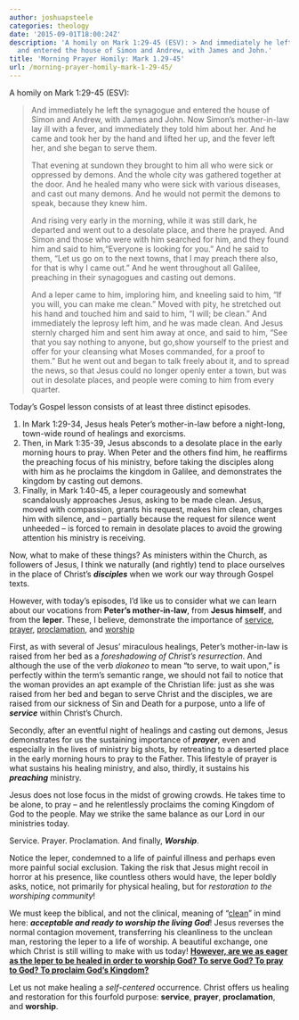 ```yaml
---
author: joshuapsteele
categories: theology
date: '2015-09-01T18:00:24Z'
description: 'A homily on Mark 1:29-45 (ESV): > And immediately he left the synagogue
  and entered the house of Simon and Andrew, with James and John.'
title: 'Morning Prayer Homily: Mark 1.29-45'
url: /morning-prayer-homily-mark-1-29-45/
---
```


A homily on Mark 1:29-45 (ESV):

> <span class="text Mark-1-29">And immediately he left the synagogue and entered the house of Simon and Andrew, with James and John.</span> <span class="text Mark-1-30" id="en-ESV-24242">Now Simon’s mother-in-law lay ill with a fever, and immediately they told him about her.</span> <span class="text Mark-1-31" id="en-ESV-24243">And he came and took her by the hand and lifted her up, and the fever left her, and she began to serve them.</span>
> 
> <span class="text Mark-1-32" id="en-ESV-24244">That evening at sundown they brought to him all who were sick or oppressed by demons.</span> <span class="text Mark-1-33" id="en-ESV-24245">And the whole city was gathered together at the door.</span> <span class="text Mark-1-34" id="en-ESV-24246">And he healed many who were sick with various diseases, and cast out many demons. And he would not permit the demons to speak, because they knew him.</span>
> 
> <span class="text Mark-1-35">And rising very early in the morning, while it was still dark, he departed and went out to a desolate place, and there he prayed.</span> <span class="text Mark-1-36" id="en-ESV-24248">And Simon and those who were with him searched for him,</span> <span class="text Mark-1-37" id="en-ESV-24249">and they found him and said to him,“Everyone is looking for you.”</span> <span class="text Mark-1-38" id="en-ESV-24250">And he said to them, <span class="woj">“Let us go on to the next towns, that I may preach there also, for that is why I came out.”</span></span> <span class="text Mark-1-39" id="en-ESV-24251">And he went throughout all Galilee, preaching in their synagogues and casting out demons.</span>
> 
> <span class="text Mark-1-40">And a leper came to him, imploring him, and kneeling said to him, “If you will, you can make me clean.”</span> <span class="text Mark-1-41" id="en-ESV-24253">Moved with pity, he stretched out his hand and touched him and said to him, <span class="woj">“I will; be clean.”</span></span> <span class="text Mark-1-42" id="en-ESV-24254">And immediately the leprosy left him, and he was made clean.</span> <span class="text Mark-1-43" id="en-ESV-24255">And Jesus sternly charged him and sent him away at once,</span> <span class="text Mark-1-44" id="en-ESV-24256">and said to him, <span class="woj">“See that you say nothing to anyone, but go,show yourself to the priest and offer for your cleansing what Moses commanded, for a proof to them.”</span></span> <span class="text Mark-1-45" id="en-ESV-24257">But he went out and began to talk freely about it, and to spread the news, so that Jesus could no longer openly enter a town, but was out in desolate places, and people were coming to him from every quarter.</span>

Today’s Gospel lesson consists of at least three distinct episodes.

1. In Mark 1:29-34, Jesus heals Peter’s mother-in-law before a night-long, town-wide round of healings and exorcisms.
2. Then, in Mark 1:35-39, Jesus absconds to a desolate place in the early morning hours to pray. When Peter and the others find him, he reaffirms the preaching focus of his ministry, before taking the disciples along with him as he proclaims the kingdom in Galilee, and demonstrates the kingdom by casting out demons.
3. Finally, in Mark 1:40-45, a leper courageously and somewhat scandalously approaches Jesus, asking to be made clean. Jesus, moved with compassion, grants his request, makes him clean, charges him with silence, and – partially because the request for silence went unheeded – is forced to remain in desolate places to avoid the growing attention his ministry is receiving.

Now, what to make of these things? As ministers within the Church, as followers of Jesus, I think we naturally (and rightly) tend to place ourselves in the place of Christ’s ***disciples*** when we work our way through Gospel texts.

However, with today’s episodes, I’d like us to consider what we can learn about our vocations from **Peter’s mother-in-law**, from **Jesus himself**, and from the **leper**. These, I believe, demonstrate the importance of <u>service</u>, <u>prayer</u>, <u>proclamation</u>, and <u>worship</u>

First, as with several of Jesus’ miraculous healings, Peter’s mother-in-law is raised from her bed as a *foreshadowing of Christ’s resurrection*. And although the use of the verb *diakoneo* to mean “to serve, to wait upon,” is perfectly within the term’s semantic range, we should not fail to notice that the woman provides an apt example of the Christian life: just as she was raised from her bed and began to serve Christ and the disciples, we are raised from our sickness of Sin and Death for a purpose, unto a life of ***service*** within Christ’s Church.

Secondly, after an eventful night of healings and casting out demons, Jesus demonstrates for us the sustaining importance of ***prayer***, even and especially in the lives of ministry big shots, by retreating to a deserted place in the early morning hours to pray to the Father. This lifestyle of prayer is what sustains his healing ministry, and also, thirdly, it sustains his ***preaching*** ministry.

Jesus does not lose focus in the midst of growing crowds. He takes time to be alone, to pray – and he relentlessly proclaims the coming Kingdom of God to the people. May we strike the same balance as our Lord in our ministries today.

Service. Prayer. Proclamation. And finally, ***Worship***.

Notice the leper, condemned to a life of painful illness and perhaps even more painful social exclusion. Taking the risk that Jesus might recoil in horror at his presence, like countless others would have, the leper boldly asks, notice, not primarily for physical healing, but for *restoration to the worshiping community*!

We must keep the biblical, and not the clinical, meaning of “<u>clean</u>” in mind here: ***acceptable and ready to worship the living God***! Jesus reverses the normal contagion movement, transferring his cleanliness to the unclean man, restoring the leper to a life of worship. A beautiful exchange, one which Christ is still willing to make with us today! <u>**However, are we as eager as the leper to be healed in order to worship God? To serve God? To pray to God? To proclaim God’s Kingdom?**</u>

Let us not make healing a *self-centered* occurrence. Christ offers us healing and restoration for this fourfold purpose: **service**, **prayer**, **proclamation**, and **worship**.